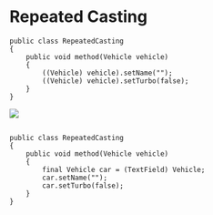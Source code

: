 Repeated Casting
=============


```
public class RepeatedCasting
{
	public void method(Vehicle vehicle)
    {
        ((Vehicle) vehicle).setName("");		
        ((Vehicle) vehicle).setTurbo(false);	
    }
}
```

![](http://www.iconki.com/icons/Software-Applications/32x32-Applications-Basics/arrow_down_blue.png)

```

public class RepeatedCasting
{
	public void method(Vehicle vehicle)
    { 
        final Vehicle car = (TextField) Vehicle;
        car.setName("");		
        car.setTurbo(false);	
    }
}
```

